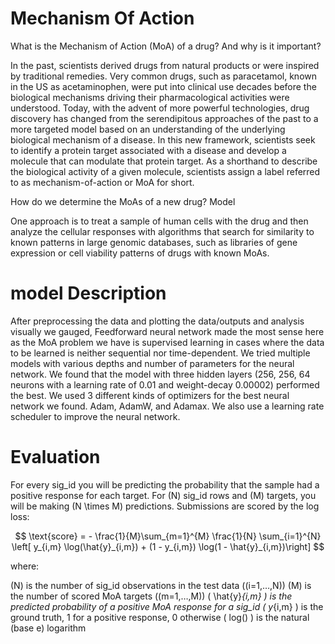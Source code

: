 # Mechanism Of Action
What is the Mechanism of Action (MoA) of a drug? And why is it important?

In the past, scientists derived drugs from natural products or were inspired by traditional remedies. Very common drugs, such as paracetamol, known in the US as acetaminophen, were put into clinical use decades before the biological mechanisms driving their pharmacological activities were understood. Today, with the advent of more powerful technologies, drug discovery has changed from the serendipitous approaches of the past to a more targeted model based on an understanding of the underlying biological mechanism of a disease. In this new framework, scientists seek to identify a protein target associated with a disease and develop a molecule that can modulate that protein target. As a shorthand to describe the biological activity of a given molecule, scientists assign a label referred to as mechanism-of-action or MoA for short.

How do we determine the MoAs of a new drug? Model 

One approach is to treat a sample of human cells with the drug and then analyze the cellular responses with algorithms that search for similarity to known patterns in large genomic databases, such as libraries of gene expression or cell viability patterns of drugs with known MoAs.


# model Description
After preprocessing the data and plotting the data/outputs and analysis visually we gauged,
Feedforward neural network made the most sense here as the MoA problem we have is
supervised learning in cases where the data to be learned is neither sequential nor
time-dependent.
We tried multiple models with various depths and number of parameters for the neural network.
We found that the model with three hidden layers (256, 256, 64 neurons with a learning rate of
0.01 and weight-decay 0.00002) performed the best.
We used 3 different kinds of optimizers for the best neural network we found. Adam, AdamW,
and Adamax. We also use a learning rate scheduler to improve the neural network.

# Evaluation 

For every sig_id you will be predicting the probability that the sample had a positive response for each <MoA> target. For \(N\) sig_id rows and \(M\) <MoA> targets, you will be making \(N \times M\) predictions. Submissions are scored by the log loss:

$$ \text{score} = - \frac{1}{M}\sum_{m=1}^{M} \frac{1}{N} \sum_{i=1}^{N} \left[ y_{i,m} \log(\hat{y}_{i,m}) + (1 - y_{i,m}) \log(1 - \hat{y}_{i,m})\right] $$

where:

\(N\) is the number of sig_id observations in the test data (\(i=1,…,N\))
\(M\) is the number of scored MoA targets (\(m=1,…,M\))
\( \hat{y}_{i,m} \) is the predicted probability of a positive MoA response for a sig_id
\( y_{i,m} \) is the ground truth, 1 for a positive response, 0 otherwise
\( log() \) is the natural (base e) logarithm


